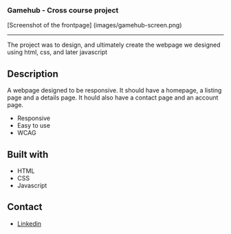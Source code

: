 ### Gamehub - Cross course project

<picture>
    [Screenshot of the frontpage] (images/gamehub-screen.png)
</picture>

---

The project was to design, and ultimately create the webpage we designed using html, css, and later javascript

## Description

A webpage designed to be responsive.
It should have a homepage, a listing page and a details page.
It hould also have a contact page and an account page.

- Responsive
- Easy to use
- WCAG

## Built with

- HTML
- CSS
- Javascript

## Contact

- [Linkedin](https://www.linkedin.com/in/ken-thore-bøeng-b2b1b3ba/)
